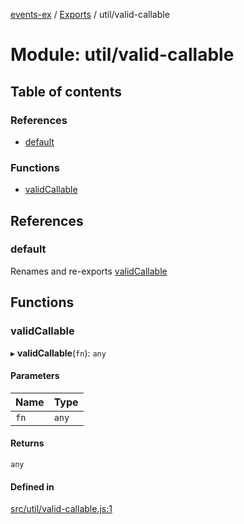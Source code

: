 [events-ex](../README.md) / [Exports](../modules.md) / util/valid-callable

# Module: util/valid-callable

## Table of contents

### References

- [default](util_valid_callable.md#default)

### Functions

- [validCallable](util_valid_callable.md#validcallable)

## References

### default

Renames and re-exports [validCallable](util_valid_callable.md#validcallable)

## Functions

### validCallable

▸ **validCallable**(`fn`): `any`

#### Parameters

| Name | Type |
| :------ | :------ |
| `fn` | `any` |

#### Returns

`any`

#### Defined in

[src/util/valid-callable.js:1](https://github.com/snowyu/events-ex.js/blob/ccda83d/src/util/valid-callable.js#L1)
